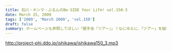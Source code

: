 ```yaml
---
title: 石川・ホンマ・ぶるんのBe-SIDE Your Life! vol.150-3
date: March 25, 2009
tags: ['2009', 'March 2009', 'vol.150']
draft: false
summary: ホームページも参照してほしい「握手会『ツアー』」！なにゆえに、「ツアー」を組むのか・・・過酷な旅のお話は次週配信分ですぐ！？（月曜に帰ってこれているのかな？？）NAMAE
---
```


http://project-phi.ddo.jp/ishikawa/ishikawa150_3.mp3